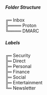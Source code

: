 ##### Folder Structure
╔═ Inbox  
╠════ Proton  
╚════ DMARC

##### Labels
╔═ Security  
╠═ Direct  
╠═ Personal  
╠═ Finance  
╠═ Social  
╠═ Entertainment  
╚═ Newsletter  
